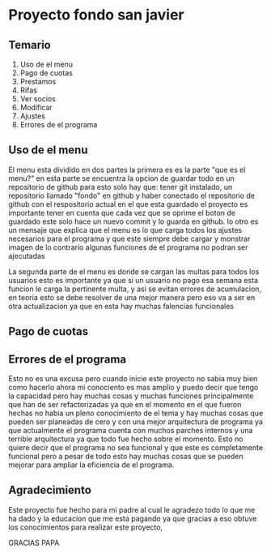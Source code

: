 # Proyecto fondo san javier

## Temario

1. Uso de el menu
2. Pago de cuotas
3. Prestamos
4. Rifas
5. Ver socios
6. Modificar
7. Ajustes
8. Errores de el programa

## Uso de el menu

El menu esta dividido en dos partes la primera es es la parte "que es el menu?"
en esta parte se encuentra la opcion de guardar todo en un repositorio de github
para esto solo hay que: tener git instalado, un repositorio llamado "fondo" en 
github y haber conectado el repositorio de github con el respositorio actual en
el que esta guardado el proyecto es importante tener en cuenta que cada vez que
se oprime el boton de guardado este solo hace un nuevo commit y lo guarda en 
github. lo otro es un mensaje que explica que el menu es lo que carga todos los 
ajustes necesarios para el programa y que este siempre debe cargar y monstrar 
imagen de lo contrario algunas funciones de el programa no podran ser ajecutadas 

La segunda parte de el menu es donde se cargan las multas para todos los usuarios
esto es importante ya que si un usuario no pago esa semana esta funcion le carga
la pertinente multa, y asi se evitan errores de acumulacion, en teoria esto se 
debe resolver de una mejor manera pero eso va a ser en otra actualizacion ya que 
en esta hay muchas falencias funcionales

## Pago de cuotas



## Errores de el programa

Esto no es una excusa pero cuando inicie este proyecto no sabia muy bien como 
hacerlo ahora mi conociento es mas amplio y puedo decir que tengo la capacidad
pero hay muchas cosas y muchas funciones principalmente que han de ser refactorizadas
ya que en el momento en el que fueron hechas no habia un pleno conocimiento de
el tema y hay muchas cosas que pueden ser planeadas de cero y con una mejor
arquitectura de programa ya que actualmente el programa cuenta con muchos parches
internos y una terrible arquitectura ya que todo fue hecho sobre el momento. Esto
no quiere decir que el programa no sea funcional y que este es completamente funcional
pero a pesar de todo esto hay muchas cosas que se pueden mejorar para ampliar la
eficiencia de el programa.

## Agradecimiento 
Este proyecto fue hecho para mi padre al cual le agradezo todo lo que me ha dado
y la educacion que me esta pagando ya que gracias a eso obtuve los conocimientos
para realizar este proyecto,

GRACIAS PAPA


